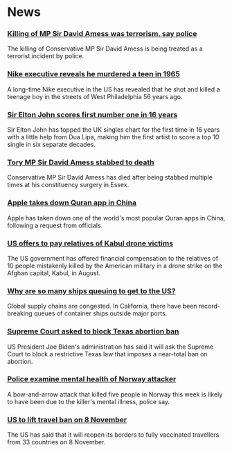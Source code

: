 # News
### [Killing of MP Sir David Amess was terrorism, say police](https://www.bbc.com/news/uk-58935372)
The killing of Conservative MP Sir David Amess is being treated as a terrorist incident by police.
### [Nike executive reveals he murdered a teen in 1965](https://www.bbc.com/news/world-us-canada-58931528)
A long-time Nike executive in the US has revealed that he shot and killed a teenage boy in the streets of West Philadelphia 56 years ago.
### [Sir Elton John scores first number one in 16 years](https://www.bbc.com/news/entertainment-arts-58933279)
Sir Elton John has topped the UK singles chart for the first time in 16 years with a little help from Dua Lipa, making him the first artist to score a top 10 single in six separate decades.
### [Tory MP Sir David Amess stabbed to death](https://www.bbc.com/news/uk-58930593)
Conservative MP Sir David Amess has died after being stabbed multiple times at his constituency surgery in Essex.
### [Apple takes down Quran app in China](https://www.bbc.com/news/technology-58921230)
Apple has taken down one of the world's most popular Quran apps in China, following a request from officials.
### [US offers to pay relatives of Kabul drone victims](https://www.bbc.com/news/world-us-canada-58935260)
The US government has offered financial compensation to the relatives of 10 people mistakenly killed by the American military in a drone strike on the Afghan capital, Kabul, in August.
### [Why are so many ships queuing to get to the US?](https://www.bbc.com/news/58926842)
Global supply chains are congested. In California, there have been record-breaking queues of container ships outside major ports. 
### [Supreme Court asked to block Texas abortion ban](https://www.bbc.com/news/world-us-canada-58935257)
US President Joe Biden's administration has said it will ask the Supreme Court to block a restrictive Texas law that imposes a near-total ban on abortion.
### [Police examine mental health of Norway attacker](https://www.bbc.com/news/world-europe-58935117)
A bow-and-arrow attack that killed five people in Norway this week is likely to have been due to the killer's mental illness, police say.
### [US to lift travel ban on 8 November](https://www.bbc.com/news/world-us-canada-58929441)
The US has said that it will reopen its borders to fully vaccinated travellers from 33 countries on 8 November.
